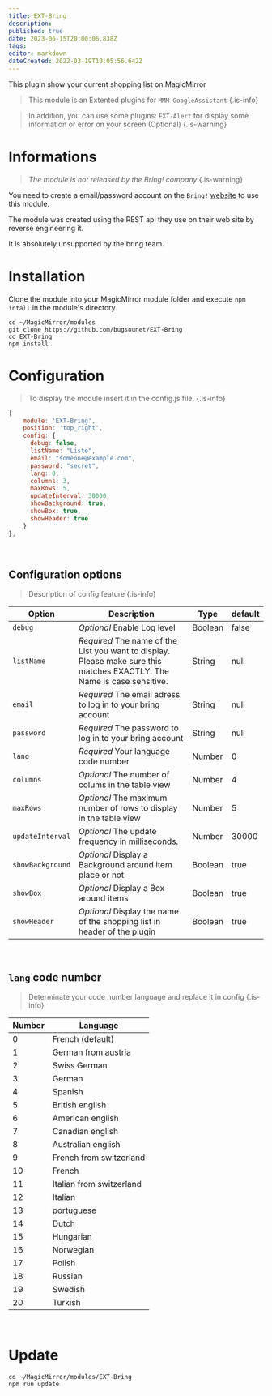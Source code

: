 ```yaml
---
title: EXT-Bring
description: 
published: true
date: 2023-06-15T20:00:06.838Z
tags: 
editor: markdown
dateCreated: 2022-03-19T10:05:56.642Z
---
```


This plugin show your current shopping list on MagicMirror

> This module is an Extented plugins for `MMM-GoogleAssistant`
{.is-info}

> In addition, you can use some plugins:
> `EXT-Alert` for display some information or error on your screen (Optional)
{.is-warning}

# Informations

> *The module is not released by the Bring! company*
{.is-warning}

You need to create a email/password account on the `Bring!` [website](https://web.getbring.com/) to use this module.

The module was created using the REST api they use on their web site by reverse engineering it.

It is absolutely unsupported by the bring team.

# Installation

Clone the module into your MagicMirror module folder and execute `npm intall` in the module's directory.
```
cd ~/MagicMirror/modules
git clone https://github.com/bugsounet/EXT-Bring
cd EXT-Bring
npm install
```

# Configuration
> To display the module insert it in the config.js file.
{.is-info}


```js
{
    module: 'EXT-Bring',
    position: 'top_right',
    config: {
      debug: false,
      listName: "Liste",
      email: "someone@example.com",
      password: "secret",
      lang: 0,
      columns: 3,
      maxRows: 5,
      updateInterval: 30000,
      showBackground: true,
      showBox: true,
      showHeader: true
    }
},
```

<br>

## Configuration options

> Description of config feature
{.is-info}


| Option           | Description | Type | default
|----------------- |----------- |---|---
| `debug`          | *Optional* Enable Log level | Boolean | false
| `listName`       | *Required* The name of the List you want to display. Please make sure this matches EXACTLY. The Name is case sensitive. | String | null
| `email`          | *Required* The email adress to log in to your bring account | String | null
| `password`       | *Required* The password to log in to your bring account | String | null
| `lang`           | *Required* Your language code number | Number | 0
| `columns`        | *Optional* The number of colums in the table view  | Number | 4
| `maxRows`        | *Optional* The maximum number of rows to display in the table view |  Number | 5
| `updateInterval` | *Optional* The update frequency in milliseconds. |  Number | 30000
| `showBackground` | *Optional* Display a Background around item place or not | Boolean | true
| `showBox`        | *Optional* Display a Box around items | Boolean | true
| `showHeader`     | *Optional* Display the name of the shopping list in header of the plugin | Boolean | true

<br>

## `lang` code number

> Determinate your code number language and replace it in config
{.is-info}


| Number  | Language
|---------|-----------
|  0 | French (default)
|  1 | German from austria
|  2 | Swiss German
|  3 |  German
|  4 | Spanish
|  5 | British english
|  6 | American english
|  7 | Canadian english
|  8 | Australian english
|  9 | French from switzerland
|  10 | French
|  11 | Italian from switzerland
|  12 | Italian
|  13 | portuguese
|  14 | Dutch
|  15 | Hungarian
|  16 | Norwegian
|  17 | Polish
|  18 | Russian
|  19 | Swedish
|  20 | Turkish

<br>

# Update

```
cd ~/MagicMirror/modules/EXT-Bring
npm run update
```

